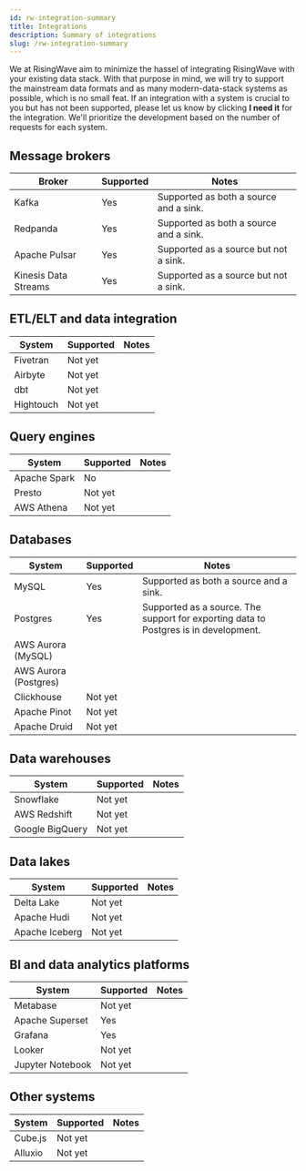 ```yaml
---
id: rw-integration-summary
title: Integrations
description: Summary of integrations
slug: /rw-integration-summary
---
```


We at RisingWave aim to minimize the hassel of integrating RisingWave with your existing data stack. With that purpose in mind, we will try to support the mainstream data formats and as many modern-data-stack systems as possible, which is no small feat. If an integration with a system is crucial to you but has not been supported, please let us know by clicking <b>I need it</b> for the integration. We'll prioritize the development based on the number of requests for each system. 

## Message brokers

|Broker | Supported | Notes|
|---|---|---|
|Kafka| Yes |Supported as both a source and a sink.|
|Redpanda| Yes| Supported as both a source and a sink.|
|Apache Pulsar| Yes | Supported as a source but not a sink.|
|Kinesis Data Streams| Yes | Supported as a source but not a sink.|

## ETL/ELT and data integration

|System | Supported | Notes|
|---|---|----|
|Fivetran| Not yet ||
|Airbyte | Not yet | |
|dbt| Not yet| |
|Hightouch| Not yet | |

## Query engines
|System | Supported | Notes|
|---|---|----|
|Apache Spark| No | |
|Presto|Not yet| |
|AWS Athena| Not yet | |

## Databases

|System | Supported | Notes|
|---|---|----|
|MySQL | Yes | Supported as both a source and a sink.|
|Postgres| Yes| Supported as a source. The support for exporting data to Postgres is in development.|
|AWS Aurora (MySQL)| |
|AWS Aurora (Postgres)| |
|Clickhouse|Not yet| |
|Apache Pinot| Not yet| |
|Apache Druid| Not yet| |

## Data warehouses

|System | Supported | Notes|
|---|---|----|
|Snowflake| Not yet| |
|AWS Redshift| Not yet | |
|Google BigQuery| Not yet | |

## Data lakes

|System | Supported | Notes|
|---|---|----|
|Delta Lake| Not yet| |
|Apache Hudi| Not yet||
|Apache Iceberg| Not yet | |

## BI and data analytics platforms

|System | Supported | Notes|
|---|---|----|
|Metabase | Not yet| |
|Apache Superset| Yes | |
|Grafana| Yes| |
|Looker| Not yet | |
|Jupyter Notebook| Not yet| |

## Other systems

|System | Supported | Notes|
|---|---|----|
|Cube.js|Not yet| |
|Alluxio|Not yet| |
